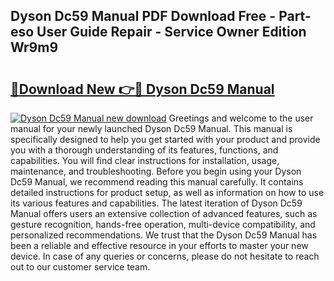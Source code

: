 ## Dyson Dc59 Manual PDF Download Free - Part-eso User Guide Repair - Service Owner Edition Wr9m9

# <h2><a href="http://cf14309.oget.top/?id=Dyson+Dc59+Manual">🔗Download New 👉🔴 Dyson Dc59 Manual</a></h2>

[![Dyson Dc59 Manual new download](https://i.imgur.com/5g1atiW.png)](http://cf14309.oget.top/?id=Dyson+Dc59+Manual)
Greetings and welcome to the user manual for your newly launched Dyson Dc59 Manual. This manual is specifically designed to help you get started with your product and provide you with a thorough understanding of its features, functions, and capabilities. You will find clear instructions for installation, usage, maintenance, and troubleshooting. Before you begin using your Dyson Dc59 Manual, we recommend reading this manual carefully. It contains detailed instructions for product setup, as well as information on how to use its various features and capabilities. The latest iteration of Dyson Dc59 Manual offers users an extensive collection of advanced features, such as gesture recognition, hands-free operation, multi-device compatibility, and personalized recommendations. We trust that the Dyson Dc59 Manual has been a reliable and effective resource in your efforts to master your new device. In case of any queries or concerns, please do not hesitate to reach out to our customer service team.
